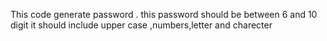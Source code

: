 This code generate password .
this password should be between 6 and 10 digit
it should include upper case ,numbers,letter and charecter